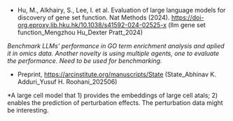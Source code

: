 * Hu, M., Alkhairy, S., Lee, I. et al. Evaluation of large language models for discovery of gene set function. Nat Methods (2024). https://doi-org.eproxy.lib.hku.hk/10.1038/s41592-024-02525-x (llm gene set function_Mengzhou Hu_Dexter Pratt_2024)

*Benchmark LLMs' performance in GO term enrichment analysis and aplied it in omics data. Another novelty is using multiple agents, one to evaluate the performance. Need to be used for benchmarking.*

* Preprint, https://arcinstitute.org/manuscripts/State (State_Abhinav K. Adduri_Yusuf H. Roohani_202506)

*A large cell model that 1) provides the embeddings of large cell atals; 2) enables the prediction of perturbation effects. The perturbation data might be interesting.
